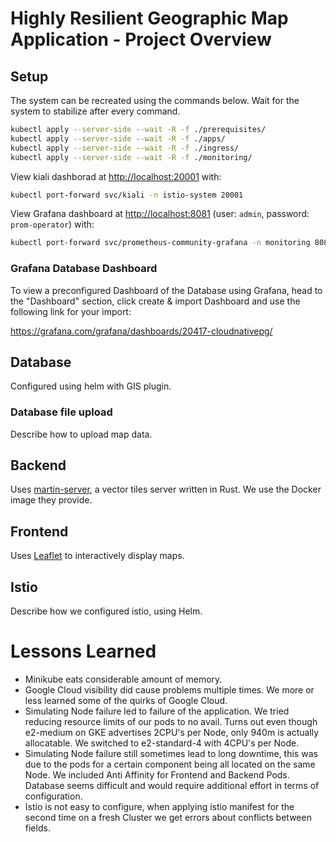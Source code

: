 # Highly Resilient Geographic Map Application - Project Overview

## Setup

The system can be recreated using the commands below. Wait for the system to stabilize after every command.

```bash
kubectl apply --server-side --wait -R -f ./prerequisites/
kubectl apply --server-side --wait -R -f ./apps/
kubectl apply --server-side --wait -R -f ./ingress/
kubectl apply --server-side --wait -R -f ./monitoring/
```

View kiali dashborad at [http://localhost:20001](http://localhost:20001) with:

```bash
kubectl port-forward svc/kiali -n istio-system 20001
```

View Grafana dashboard at [http://localhost:8081](http://localhost:8081) (user: `admin`, password: `prom-operator`) with:

```bash
kubectl port-forward svc/prometheus-community-grafana -n monitoring 8081:80
```

### Grafana Database Dashboard

To view a preconfigured Dashboard of the Database using Grafana, head to the "Dashboard" section, click create & import Dashboard and use the following link for your import:

https://grafana.com/grafana/dashboards/20417-cloudnativepg/

## Database

Configured using helm with GIS plugin.

### Database file upload

Describe how to upload map data.

## Backend

Uses [martin-server](https://martin.maplibre.org/), a vector tiles server written in Rust. We use the Docker image they provide.

## Frontend

Uses [Leaflet](https://leafletjs.com/) to interactively display maps.

## Istio

Describe how we configured istio, using Helm.

# Lessons Learned

- Minikube eats considerable amount of memory.
- Google Cloud visibility did cause problems multiple times. We more or less learned some of the quirks of Google Cloud.
- Simulating Node failure led to failure of the application. We tried reducing resource limits of our pods to no avail. Turns out even though e2-medium on GKE advertises 2CPU's per Node, only 940m is actually allocatable. We switched to e2-standard-4 with 4CPU's per Node.
- Simulating Node failure still sometimes lead to long downtime, this was due to the pods for a certain component being all located on the same Node. We included Anti Affinity for Frontend and Backend Pods. Database seems difficult and would require additional effort in terms of configuration.
- Istio is not easy to configure, when applying istio manifest for the second time on a fresh Cluster we get errors about conflicts between fields.
